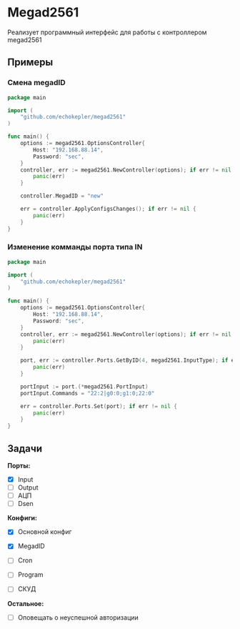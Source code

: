 # Megad2561
Реализует программный интерфейс для работы с контроллером megad2561

## Примеры

### Смена megadID
```go
package main

import (
	"github.com/echokepler/megad2561"
)

func main() {
	options := megad2561.OptionsController{
		Host: "192.168.88.14",
		Password: "sec",
	}
	controller, err := megad2561.NewController(options); if err != nil {
		panic(err)
	}

	controller.MegadID = "new"

	err = controller.ApplyConfigsChanges(); if err != nil {
		panic(err)
	}
}
```

### Изменение комманды порта типа IN
```go
package main

import (
	"github.com/echokepler/megad2561"
)

func main() {
	options := megad2561.OptionsController{
		Host: "192.168.88.14",
		Password: "sec",
	}
	controller, err := megad2561.NewController(options); if err != nil {
		panic(err)
	}

	port, err := controller.Ports.GetByID(4, megad2561.InputType); if err != nil {
		panic(err)
	}

	portInput := port.(*megad2561.PortInput)
	portInput.Commands = "22:2|g0:0;g1:0;22:0"

	err = controller.Ports.Set(port); if err != nil {
		panic(err)
	}
}
```


## Задачи

**Порты:**
- [x] Input
- [ ] Output
- [ ] АЦП
- [ ] Dsen

**Конфиги:**
- [x] Основной конфиг
- [x] MegadID
- [ ] Cron
- [ ] Program
- [ ] СКУД


**Остальное:**
- [ ] Оповещать о неуспешной авторизации
